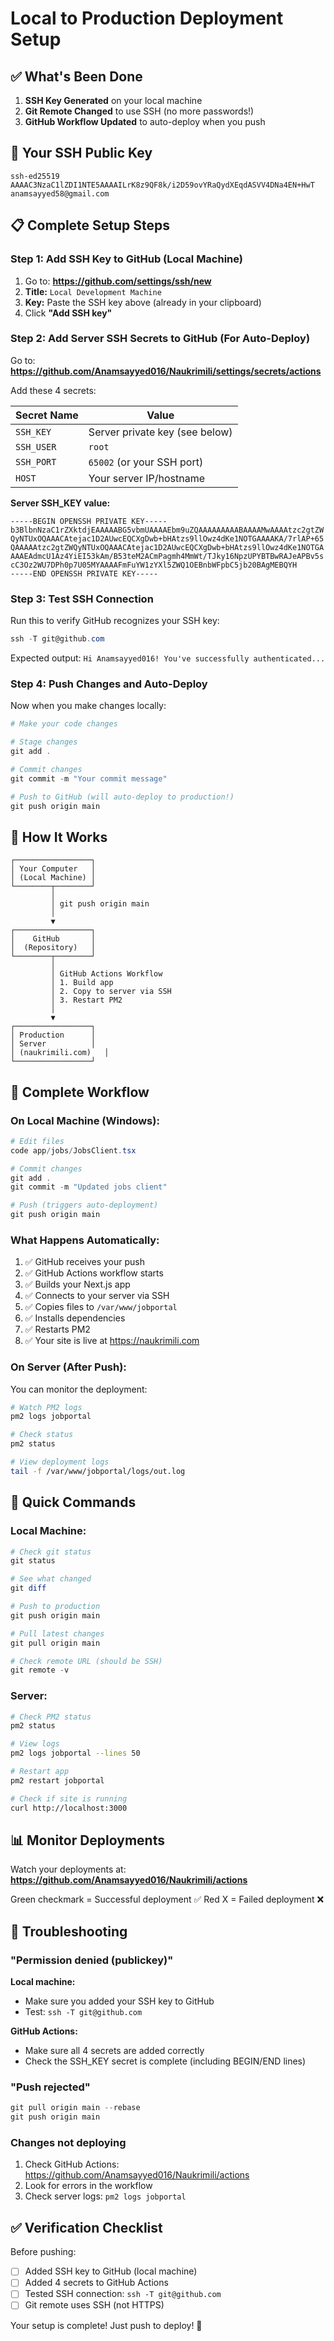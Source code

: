 # Local to Production Deployment Setup

## ✅ What's Been Done

1. **SSH Key Generated** on your local machine
2. **Git Remote Changed** to use SSH (no more passwords!)
3. **GitHub Workflow Updated** to auto-deploy when you push

## 🔑 Your SSH Public Key

```
ssh-ed25519 AAAAC3NzaC1lZDI1NTE5AAAAILrK8z9QF8k/i2D59ovYRaQydXEqdASVV4DNa4EN+HwT anamsayyed58@gmail.com
```

## 📋 Complete Setup Steps

### Step 1: Add SSH Key to GitHub (Local Machine)

1. Go to: **https://github.com/settings/ssh/new**
2. **Title:** `Local Development Machine`
3. **Key:** Paste the SSH key above (already in your clipboard)
4. Click **"Add SSH key"**

### Step 2: Add Server SSH Secrets to GitHub (For Auto-Deploy)

Go to: **https://github.com/Anamsayyed016/Naukrimili/settings/secrets/actions**

Add these 4 secrets:

| Secret Name | Value |
|------------|-------|
| `SSH_KEY` | Server private key (see below) |
| `SSH_USER` | `root` |
| `SSH_PORT` | `65002` (or your SSH port) |
| `HOST` | Your server IP/hostname |

**Server SSH_KEY value:**
```
-----BEGIN OPENSSH PRIVATE KEY-----
b3BlbnNzaC1rZXktdjEAAAAABG5vbmUAAAAEbm9uZQAAAAAAAAABAAAAMwAAAAtzc2gtZW
QyNTUxOQAAACAtejac1D2AUwcEQCXgDwb+bHAtzs9llOwz4dKe1NOTGAAAAKA/7rlAP+65
QAAAAAtzc2gtZWQyNTUxOQAAACAtejac1D2AUwcEQCXgDwb+bHAtzs9llOwz4dKe1NOTGA
AAAEAdmcU1Az4YiEI53kAm/B53teM2ACmPagmh4MmWt/TJky16NpzUPYBTBwRAJeAPBv5s
cC3Oz2WU7DPh0p7U05MYAAAAFmFuYW1zYXl5ZWQ1OEBnbWFpbC5jb20BAgMEBQYH
-----END OPENSSH PRIVATE KEY-----
```

### Step 3: Test SSH Connection

Run this to verify GitHub recognizes your SSH key:

```powershell
ssh -T git@github.com
```

Expected output: `Hi Anamsayyed016! You've successfully authenticated...`

### Step 4: Push Changes and Auto-Deploy

Now when you make changes locally:

```powershell
# Make your code changes

# Stage changes
git add .

# Commit changes
git commit -m "Your commit message"

# Push to GitHub (will auto-deploy to production!)
git push origin main
```

## 🚀 How It Works

```
┌─────────────────┐
│ Your Computer   │
│ (Local Machine) │
└────────┬────────┘
         │
         │ git push origin main
         │
         ▼
┌─────────────────┐
│    GitHub       │
│  (Repository)   │
└────────┬────────┘
         │
         │ GitHub Actions Workflow
         │ 1. Build app
         │ 2. Copy to server via SSH
         │ 3. Restart PM2
         │
         ▼
┌─────────────────┐
│ Production      │
│ Server          │
│ (naukrimili.com)   │
└─────────────────┘
```

## 🔄 Complete Workflow

### On Local Machine (Windows):

```powershell
# Edit files
code app/jobs/JobsClient.tsx

# Commit changes
git add .
git commit -m "Updated jobs client"

# Push (triggers auto-deployment)
git push origin main
```

### What Happens Automatically:

1. ✅ GitHub receives your push
2. ✅ GitHub Actions workflow starts
3. ✅ Builds your Next.js app
4. ✅ Connects to your server via SSH
5. ✅ Copies files to `/var/www/jobportal`
6. ✅ Installs dependencies
7. ✅ Restarts PM2
8. ✅ Your site is live at https://naukrimili.com

### On Server (After Push):

You can monitor the deployment:

```bash
# Watch PM2 logs
pm2 logs jobportal

# Check status
pm2 status

# View deployment logs
tail -f /var/www/jobportal/logs/out.log
```

## 🎯 Quick Commands

### Local Machine:

```powershell
# Check git status
git status

# See what changed
git diff

# Push to production
git push origin main

# Pull latest changes
git pull origin main

# Check remote URL (should be SSH)
git remote -v
```

### Server:

```bash
# Check PM2 status
pm2 status

# View logs
pm2 logs jobportal --lines 50

# Restart app
pm2 restart jobportal

# Check if site is running
curl http://localhost:3000
```

## 📊 Monitor Deployments

Watch your deployments at:
**https://github.com/Anamsayyed016/Naukrimili/actions**

Green checkmark = Successful deployment ✅
Red X = Failed deployment ❌

## 🐛 Troubleshooting

### "Permission denied (publickey)"

**Local machine:**
- Make sure you added your SSH key to GitHub
- Test: `ssh -T git@github.com`

**GitHub Actions:**
- Make sure all 4 secrets are added correctly
- Check the SSH_KEY secret is complete (including BEGIN/END lines)

### "Push rejected"

```powershell
git pull origin main --rebase
git push origin main
```

### Changes not deploying

1. Check GitHub Actions: https://github.com/Anamsayyed016/Naukrimili/actions
2. Look for errors in the workflow
3. Check server logs: `pm2 logs jobportal`

## ✅ Verification Checklist

Before pushing:
- [ ] Added SSH key to GitHub (local machine)
- [ ] Added 4 secrets to GitHub Actions
- [ ] Tested SSH connection: `ssh -T git@github.com`
- [ ] Git remote uses SSH (not HTTPS)

Your setup is complete! Just push to deploy! 🚀

